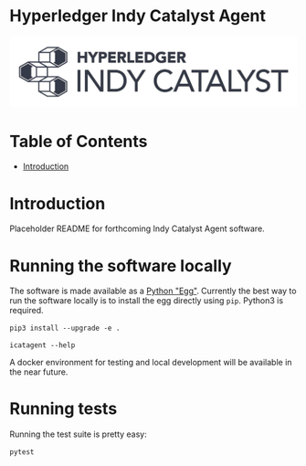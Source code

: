 # Hyperledger Indy Catalyst Agent <!-- omit in toc -->

![logo](/docs/assets/indy-catalyst-logo-bw.png)

# Table of Contents <!-- omit in toc -->

- [Introduction](#introduction)

# Introduction

Placeholder README for forthcoming Indy Catalyst Agent software.

# Running the software locally

The software is made available as a [Python "Egg"](https://wiki.python.org/moin/egg). Currently the best way to run the software locally is to install the egg directly using `pip`. Python3 is required.

```
pip3 install --upgrade -e .
```

```
icatagent --help
```

A docker environment for testing and local development will be available in the near future.

# Running tests

Running the test suite is pretty easy:

```
pytest
```
